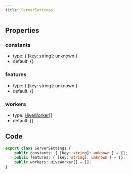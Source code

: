 ```yaml
---
title: ServerSettings
---
```


## Properties

### constants

-   type: { [key: string]: unknown }
-   default: {}

### features

-   type: { [key: string]: unknown }
-   default: {}

### workers

-   type: <a href="./hive-worker">HiveWorker</a>[]
-   default: []

## Code

```ts
export class ServerSettings {
    public constants: { [key: string]: unknown } = {};
    public features: { [key: string]: unknown } = {};
    public workers: HiveWorker[] = [];
}
```
